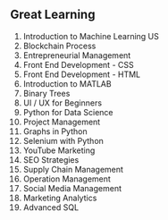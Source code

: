 
## Great Learning

1. Introduction to Machine Learning US
2. Blockchain Process
3. Entrepreneurial Management
4. Front End Development - CSS
5. Front End Development - HTML
6. Introduction to MATLAB
7. Binary Trees
8. UI / UX for Beginners
9. Python for Data Science
10. Project Management
11. Graphs in Python
12. Selenium with Python
13. YouTube Marketing
14. SEO Strategies
15. Supply Chain Management
16. Operation Management
17. Social Media Management
18. Marketing Analytics
19. Advanced SQL
